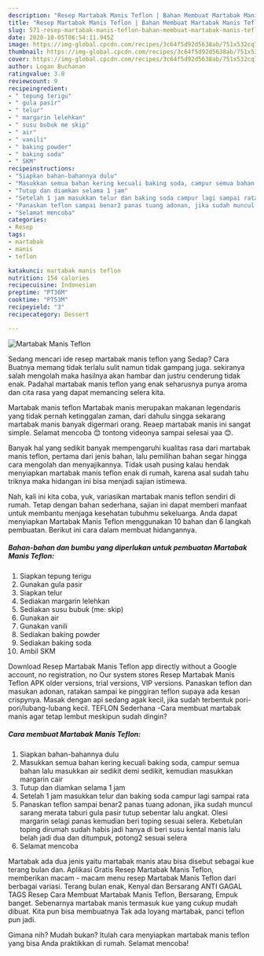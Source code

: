 ```yaml
---
description: "Resep Martabak Manis Teflon | Bahan Membuat Martabak Manis Teflon Yang Sempurna"
title: "Resep Martabak Manis Teflon | Bahan Membuat Martabak Manis Teflon Yang Sempurna"
slug: 571-resep-martabak-manis-teflon-bahan-membuat-martabak-manis-teflon-yang-sempurna
date: 2020-10-05T06:54:11.945Z
image: https://img-global.cpcdn.com/recipes/3c64f5d92d5638ab/751x532cq70/martabak-manis-teflon-foto-resep-utama.jpg
thumbnail: https://img-global.cpcdn.com/recipes/3c64f5d92d5638ab/751x532cq70/martabak-manis-teflon-foto-resep-utama.jpg
cover: https://img-global.cpcdn.com/recipes/3c64f5d92d5638ab/751x532cq70/martabak-manis-teflon-foto-resep-utama.jpg
author: Logan Buchanan
ratingvalue: 3.8
reviewcount: 9
recipeingredient:
- " tepung terigu"
- " gula pasir"
- " telur"
- " margarin lelehkan"
- " susu bubuk me skip"
- " air"
- " vanili"
- " baking powder"
- " baking soda"
- " SKM"
recipeinstructions:
- "Siapkan bahan-bahannya dulu"
- "Masukkan semua bahan kering kecuali baking soda, campur semua bahan lalu masukkan air sedikit demi sedikit, kemudian masukkan margarin cair"
- "Tutup dan diamkan selama 1 jam"
- "Setelah 1 jam masukkan telur dan baking soda campur lagi sampai rata"
- "Panaskan teflon sampai benar2 panas tuang adonan, jika sudah muncul sarang merata taburi gula pasir tutup sebentar lalu angkat. Olesi margarin selagi panas kemudian beri toping sesuai selera. Kebetulan toping dirumah sudah habis jadi hanya di beri susu kental manis lalu belah jadi dua dan ditumpuk, potong2 sesuai selera"
- "Selamat mencoba"
categories:
- Resep
tags:
- martabak
- manis
- teflon

katakunci: martabak manis teflon 
nutrition: 154 calories
recipecuisine: Indonesian
preptime: "PT36M"
cooktime: "PT53M"
recipeyield: "3"
recipecategory: Dessert

---
```



![Martabak Manis Teflon](https://img-global.cpcdn.com/recipes/3c64f5d92d5638ab/751x532cq70/martabak-manis-teflon-foto-resep-utama.jpg)

Sedang mencari ide resep martabak manis teflon yang Sedap? Cara Buatnya memang tidak terlalu sulit namun tidak gampang juga. sekiranya salah mengolah maka hasilnya akan hambar dan justru cenderung tidak enak. Padahal martabak manis teflon yang enak seharusnya punya aroma dan cita rasa yang dapat memancing selera kita.

Martabak manis teflon Martabak manis merupakan makanan legendaris yang tidak pernah ketinggalan zaman, dari dahulu singga sekarang martabak manis banyak digermari orang. Reaep martabak manis ini sangat simple. Selamat mencoba 😊 tontong videonya sampai selesai yaa 😊.

Banyak hal yang sedikit banyak mempengaruhi kualitas rasa dari martabak manis teflon, pertama dari jenis bahan, lalu pemilihan bahan segar hingga cara mengolah dan menyajikannya. Tidak usah pusing kalau hendak menyiapkan martabak manis teflon enak di rumah, karena asal sudah tahu triknya maka hidangan ini bisa menjadi sajian istimewa.


Nah, kali ini kita coba, yuk, variasikan martabak manis teflon sendiri di rumah. Tetap dengan bahan sederhana, sajian ini dapat memberi manfaat untuk membantu menjaga kesehatan tubuhmu sekeluarga. Anda dapat menyiapkan Martabak Manis Teflon menggunakan 10 bahan dan 6 langkah pembuatan. Berikut ini cara dalam membuat hidangannya.

<!--inarticleads1-->

##### Bahan-bahan dan bumbu yang diperlukan untuk pembuatan Martabak Manis Teflon:

1. Siapkan  tepung terigu
1. Gunakan  gula pasir
1. Siapkan  telur
1. Sediakan  margarin lelehkan
1. Sediakan  susu bubuk (me: skip)
1. Gunakan  air
1. Gunakan  vanili
1. Sediakan  baking powder
1. Sediakan  baking soda
1. Ambil  SKM


Download Resep Martabak Manis Teflon app directly without a Google account, no registration, no Our system stores Resep Martabak Manis Teflon APK older versions, trial versions, VIP versions. Panaskan teflon dan masukan adonan, ratakan sampai ke pinggiran teflon supaya ada kesan crispynya. Masak dengan api sedang agak kecil, jika sudah terbentuk pori-pori/lubang-lubang kecil. TEFLON Sederhana -Cara membuat martabak manis agar tetap lembut meskipun sudah dingin? 

<!--inarticleads2-->

##### Cara membuat Martabak Manis Teflon:

1. Siapkan bahan-bahannya dulu
1. Masukkan semua bahan kering kecuali baking soda, campur semua bahan lalu masukkan air sedikit demi sedikit, kemudian masukkan margarin cair
1. Tutup dan diamkan selama 1 jam
1. Setelah 1 jam masukkan telur dan baking soda campur lagi sampai rata
1. Panaskan teflon sampai benar2 panas tuang adonan, jika sudah muncul sarang merata taburi gula pasir tutup sebentar lalu angkat. Olesi margarin selagi panas kemudian beri toping sesuai selera. Kebetulan toping dirumah sudah habis jadi hanya di beri susu kental manis lalu belah jadi dua dan ditumpuk, potong2 sesuai selera
1. Selamat mencoba


Martabak ada dua jenis yaitu martabak manis atau bisa disebut sebagai kue terang bulan dan. Aplikasi Gratis Resep Martabak Manis Teflon, memberikan macam - macam menu resep Martabak Manis Teflon dari berbagai variasi. Terang bulan enak, Kenyal dan Bersarang ANTI GAGAL TAGS Resep Cara Membuat Martabak Manis Teflon, Bersarang, Empuk banget. Sebenarnya martabak manis termasuk kue yang cukup mudah dibuat. Kita pun bisa membuatnya Tak ada loyang martabak, panci teflon pun jadi. 

Gimana nih? Mudah bukan? Itulah cara menyiapkan martabak manis teflon yang bisa Anda praktikkan di rumah. Selamat mencoba!
